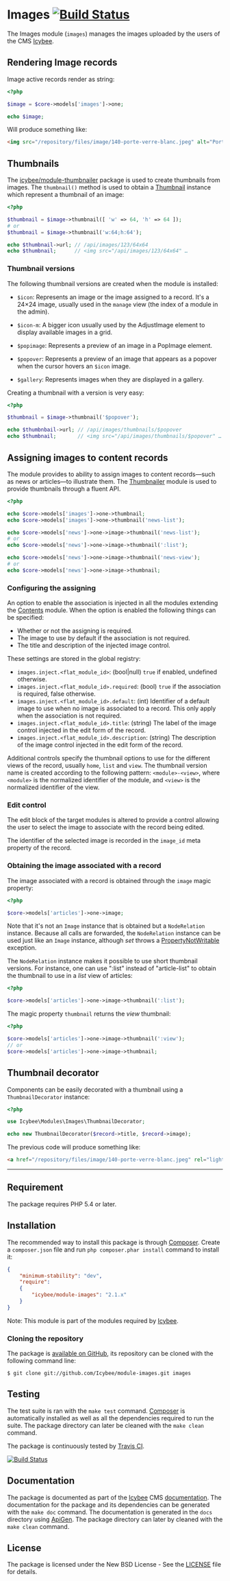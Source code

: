 # Images [![Build Status](https://travis-ci.org/Icybee/module-images.png?branch=2.1)](https://travis-ci.org/Icybee/module-images)

The Images module (`images`) manages the images uploaded by the users of the
CMS [Icybee](http://icybee.org/).





## Rendering Image records

Image active records render as string:

```php
<?php

$image = $core->models['images']->one;

echo $image;
```

Will produce something like:

```html
<img src="/repository/files/image/140-porte-verre-blanc.jpeg" alt="Porte verre" width="484" height="518" data-nid="140" />
```





## Thumbnails

The [icybee/module-thumbnailer][] package is used to create thumbnails from images. The
`thumbnail()` method is used to obtain a [Thumbnail][] instance which represent a thumbnail of an
image:

```php
<?php

$thumbnail = $image->thumbnail([ 'w' => 64, 'h' => 64 ]);
# or
$thumbnail = $image->thumbnail('w:64;h:64');

echo $thumbnail->url; // /api/images/123/64x64
echo $thumbnail;      // <img src="/api/images/123/64x64" …
```





### Thumbnail versions

The following thumbnail versions are created when the module is installed:

- `$icon`: Represents an image or the image assigned to a record. It's a 24×24 image,
usually used in the `manage` view (the index of a module in the admin).

- `$icon-m`: A bigger icon usually used by the AdjustImage element to display available images
in a grid.

- `$popimage`: Represents a preview of an image in a PopImage element.

- `$popover`: Represents a preview of an image that appears as a popover when the cursor
hovers an `$icon` image.

- `$gallery`: Represents images when they are displayed in a gallery.

Creating a thumbnail with a version is very easy:

```php
<?php

$thumbnail = $image->thumbnail('$popover');

echo $thumbnbail->url; // /api/images/thumbnails/$popover
echo $thumbnail;       // <img src="/api/images/thumbnails/$popover" …
```





## Assigning images to content records

The module provides to ability to assign images to content records—such as news or articles—to
illustrate them. The [Thumbnailer](https://github.com/Icybee/module-thumbnailer)
module is used to provide thumbnails through a fluent API.

```php
<?php

echo $core->models['images']->one->thumbnail;
echo $core->models['images']->one->thumbnail('news-list');

echo $core->models['news']->one->image->thumbnail('news-list');
# or
echo $core->models['news']->one->image->thumbnail(':list');

echo $core->models['news']->one->image->thumbnail('news-view');
# or
echo $core->models['news']->one->image->thumbnail;
```





### Configuring the assigning

An option to enable the association is injected in all the modules extending the [Contents](https://github.com/Icybee/module-contents) module.
When the option is enabled the following things can be specified:

- Whether or not the assigning is required.
- The image to use by default if the association is not required.
- The title and description of the injected image control.

These settings are stored in the global registry:

- `images.inject.<flat_module_id>`: (bool|null) `true` if enabled, undefined otherwise.
- `images.inject.<flat_module_id>.required`: (bool) `true` if the association is required,
false otherwise.
- `images.inject.<flat_module_id>.default`: (int) Identifier of a default image to use
when no image is associated to a record. This only apply when the association is not required.
- `images.inject.<flat_module_id>.title`: (string) The label of the image control injected
in the edit form of the record.
- `images.inject.<flat_module_id>.description`: (string) The description of the image
control injected in the edit form of the record.

Additional controls specify the thumbnail options to use for the different views of the record,
usually `home`, `list` and `view`. The thumbnail version name is created according to the following
pattern: `<module>-<view>`, where `<module>` is the normalized identifier of the module, and
`<view>` is the normalized identifier of the view.





### Edit control

The edit block of the target modules is altered to provide a control allowing the user to select
the image to associate with the record being edited.

The identifier of the selected image is recorded in the `image_id` meta property of the record.





### Obtaining the image associated with a record

The image associated with a record is obtained through the `image` magic property:

```php
<?php

$core->models['articles']->one->image;
```

Note that it's not an `Image` instance that is obtained but a `NodeRelation` instance. Because
all calls are forwarded, the `NodeRelation` instance can be used just like an `Image` instance,
although _set_ throws a [PropertyNotWritable](http://icanboogie.org/docs/class-ICanBoogie.PropertyNotWritable.html)
exception.

The `NodeRelation` instance makes it possible to use short thumbnail versions. For instance, one
can use ":list" instead of "article-list" to obtain the thumbnail to use in a _list_ view of
articles:

```php
<?php 

$core->models['articles']->one->image->thumbnail(':list');
```

The magic property `thumbnail` returns the _view_ thumbnail:

```php
<?php 

$core->models['articles']->one->image->thumbnail(':view');
// or
$core->models['articles']->one->image->thumbnail;
```





## Thumbnail decorator

Components can be easily decorated with a thumbnail using a `ThumbnailDecorator` instance:

```php
<?php

use Icybee\Modules\Images\ThumbnailDecorator;

echo new ThumbnailDecorator($record->title, $record->image);
```

The previous code will produce something like:

```html
<a href="/repository/files/image/140-porte-verre-blanc.jpeg" rel="lightbox[thumbnail-decorator]"><img width="24" height="24" data-popover-image="/api/images/140/thumbnails/$popover" class="thumbnail thumbnail--icon" alt="" src="/api/images/140/thumbnails/$icon"></a> My record title
```





----------





## Requirement

The package requires PHP 5.4 or later.





## Installation

The recommended way to install this package is through [Composer](http://getcomposer.org/).
Create a `composer.json` file and run `php composer.phar install` command to install it:

```json
{
	"minimum-stability": "dev",
	"require":
	{
		"icybee/module-images": "2.1.x"
	}
}
```

Note: This module is part of the modules required by [Icybee](http://icybee.org/).





### Cloning the repository

The package is [available on GitHub](https://github.com/Icybee/module-images), its repository can be
cloned with the following command line:

	$ git clone git://github.com/Icybee/module-images.git images





## Testing

The test suite is ran with the `make test` command. [Composer](http://getcomposer.org/) is
automatically installed as well as all the dependencies required to run the suite. The package
directory can later be cleaned with the `make clean` command.

The package is continuously tested by [Travis CI](http://about.travis-ci.org/).

[![Build Status](https://travis-ci.org/Icybee/module-images.png?branch=2.1)](https://travis-ci.org/Icybee/module-images)





## Documentation

The package is documented as part of the [Icybee](http://icybee.org/) CMS
[documentation](http://icybee.org/docs/). The documentation for the package and its
dependencies can be generated with the `make doc` command. The documentation is generated in
the `docs` directory using [ApiGen](http://apigen.org/). The package directory can later by
cleaned with the `make clean` command.





## License

The package is licensed under the New BSD License - See the [LICENSE](LICENSE) file for details.





[icybee/module-thumbnailer]: https://github.com/Icybee/module-thumbnailer
[Thumbnail]: http://api.icybee.org/class-Icybee.Modules.Images.Thumbnail.html